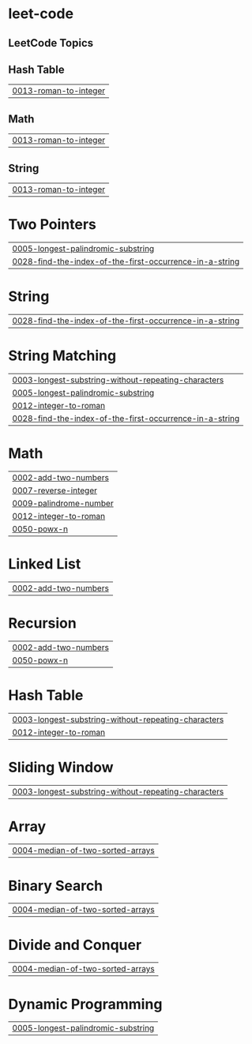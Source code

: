 # leet-code
<!---LeetCode Topics Start-->
## LeetCode Topics
## Hash Table
|  |
| ------- |
| [0013-roman-to-integer](https://github.com/Ruhannn/leet-code/tree/master/0013-roman-to-integer) |
## Math
|  |
| ------- |
| [0013-roman-to-integer](https://github.com/Ruhannn/leet-code/tree/master/0013-roman-to-integer) |
## String
|  |
| ------- |
| [0013-roman-to-integer](https://github.com/Ruhannn/leet-code/tree/master/0013-roman-to-integer) |
# Two Pointers
|  |
| ------- |
| [0005-longest-palindromic-substring](https://github.com/Ruhannn/leet-code/tree/master/0005-longest-palindromic-substring) |
| [0028-find-the-index-of-the-first-occurrence-in-a-string](https://github.com/Ruhannn/leet-code/tree/master/0028-find-the-index-of-the-first-occurrence-in-a-string) |
# String
|  |
| ------- |
| [0028-find-the-index-of-the-first-occurrence-in-a-string](https://github.com/Ruhannn/leet-code/tree/master/0028-find-the-index-of-the-first-occurrence-in-a-string) |
# String Matching
|  |
| ------- |
| [0003-longest-substring-without-repeating-characters](https://github.com/Ruhannn/leet-code/tree/master/0003-longest-substring-without-repeating-characters) |
| [0005-longest-palindromic-substring](https://github.com/Ruhannn/leet-code/tree/master/0005-longest-palindromic-substring) |
| [0012-integer-to-roman](https://github.com/Ruhannn/leet-code/tree/master/0012-integer-to-roman) |
| [0028-find-the-index-of-the-first-occurrence-in-a-string](https://github.com/Ruhannn/leet-code/tree/master/0028-find-the-index-of-the-first-occurrence-in-a-string) |
# Math
|  |
| ------- |
| [0002-add-two-numbers](https://github.com/Ruhannn/leet-code/tree/master/0002-add-two-numbers) |
| [0007-reverse-integer](https://github.com/Ruhannn/leet-code/tree/master/0007-reverse-integer) |
| [0009-palindrome-number](https://github.com/Ruhannn/leet-code/tree/master/0009-palindrome-number) |
| [0012-integer-to-roman](https://github.com/Ruhannn/leet-code/tree/master/0012-integer-to-roman) |
| [0050-powx-n](https://github.com/Ruhannn/leet-code/tree/master/0050-powx-n) |
# Linked List
|  |
| ------- |
| [0002-add-two-numbers](https://github.com/Ruhannn/leet-code/tree/master/0002-add-two-numbers) |
# Recursion
|  |
| ------- |
| [0002-add-two-numbers](https://github.com/Ruhannn/leet-code/tree/master/0002-add-two-numbers) |
| [0050-powx-n](https://github.com/Ruhannn/leet-code/tree/master/0050-powx-n) |
# Hash Table
|  |
| ------- |
| [0003-longest-substring-without-repeating-characters](https://github.com/Ruhannn/leet-code/tree/master/0003-longest-substring-without-repeating-characters) |
| [0012-integer-to-roman](https://github.com/Ruhannn/leet-code/tree/master/0012-integer-to-roman) |
# Sliding Window
|  |
| ------- |
| [0003-longest-substring-without-repeating-characters](https://github.com/Ruhannn/leet-code/tree/master/0003-longest-substring-without-repeating-characters) |
# Array
|  |
| ------- |
| [0004-median-of-two-sorted-arrays](https://github.com/Ruhannn/leet-code/tree/master/0004-median-of-two-sorted-arrays) |
# Binary Search
|  |
| ------- |
| [0004-median-of-two-sorted-arrays](https://github.com/Ruhannn/leet-code/tree/master/0004-median-of-two-sorted-arrays) |
# Divide and Conquer
|  |
| ------- |
| [0004-median-of-two-sorted-arrays](https://github.com/Ruhannn/leet-code/tree/master/0004-median-of-two-sorted-arrays) |
# Dynamic Programming
|  |
| ------- |
| [0005-longest-palindromic-substring](https://github.com/Ruhannn/leet-code/tree/master/0005-longest-palindromic-substring) |
<!---LeetCode Topics End-->
